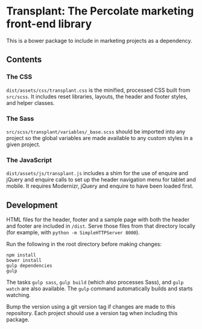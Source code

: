 # Transplant: The Percolate marketing front-end library

This is a bower package to include in marketing projects as a dependency.

## Contents

### The CSS

`dist/assets/css/transplant.css` is the minified, processed CSS built from `src/scss`. It includes reset libraries, layouts, the header and footer styles, and helper classes.

### The Sass

`src/scss/transplant/variables/_base.scss` should be imported into any project so the global variables are made available to any custom styles in a given project.

### The JavaScript

`dist/assets/js/transplant.js` includes a shim for the use of enquire and jQuery and enquire calls to set up the header navigation menu for tablet and mobile. It requires Modernizr, jQuery and enquire to have been loaded first.

## Development

HTML files for the header, footer and a sample page with both the header and footer are included in `/dist`. Serve those files from that directory locally (for example, with `python -m SimpleHTTPServer 8000`).

Run the following in the root directory before making changes:

`npm install`  
`bower install`  
`gulp dependencies`  
`gulp`  

The tasks `gulp sass`, `gulp build` (which also processes Sass), and `gulp watch` are also available. The `gulp` command automatically builds and starts watching.

Bump the version using a git version tag if changes are made to this repository. Each project should use a version tag when including this package.
